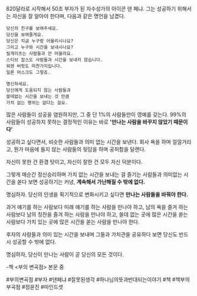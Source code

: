 820달라로 시작해서 50조 부자가 된 자수성가의 아이콘 댄 페냐.
그는 성공하기 위해서는 자신을 잘 알아야 한다며, 다음과 같은 명언을 남겼다.

```
당신의 친구를 보여주세요.
당신을 보여줄게요.
당신은 지금 누구랑 어울리시나요?
그리고 누구와 시간을 보내시나요?
빌게이츠는 사람들과 안 어울려요.
스티브 잡스도 사람들과 시간을 보내지 않습니다.
워렌 버핏도 마찬가지입니다.
일론 머스크도 그렇죠.

명신하세요.
당신에게 도움되지 않는 사람들과
쓸데없는 시간을 보내는 것 만큼
가치 없는 행위는 없다는 걸요.
```
많은 사람들이 성공을 염원하지만, 그 중 단 1%의 사람들만이 영예를 갖는다.
99%의 사람들이 성공하지 못하는 결정적인 이유는 바로
**'만나는 사람을 바꾸지 않았기 때문이다'**

성공하고 싶다면서, 비슷한 사람들과 의미 없는 시간을 보낸다.
회사 욕을 하며 낄낄거리고, 뭔가 마음에 들지 않는 사람들의 뒷담을 하며 공허함을 달랜다.

자신이 못한 건 환경 탓이고, 자신이 잘한 건 모두 자신 덕분이다.

그렇게 매순간 정신승리하며 가치 없는 시간을 보내는 걸 즐기는 사람들과 의미없는 시간을 쏟다 보면 성공하기는 커녕, **계속해서 가난해질 수 밖에 없다.**

명심하자. 당신의 인생을 획기적으로 변화시키고 싶다면 **만나는 사람들을 바꿔야 한다.**

과거 얘기를 하는 사람보다 미래 얘기를 하는 사람을 만나야 하고, 남의 욕을 즐겨 하는 사람보다 남의 칭찬을 즐겨 하는 사람을 만나야 하고, 쓸데 없는 곳에 많은 시간을 쏟는 사람보다 가치 있는 곳에 많은 시간을 쏟는 사람을 만나야 한다.

후자의 사람들과 의미 있는 시간을 보내며 그들과 가치관을 공유하다 보면 당신도 반드시 성공할 수 밖에 없다.

명심하자, 당신이 만나는 사람이 곧 당신의 모든 것이다.

-책 <부의 변곡점> 본문 중

#부의변곡점 #부자 #댄페냐 #잘못된생각 #하나님의뜻과반대되는이야기 #책 #책부의부곡점 #정윤진 #마인드셋